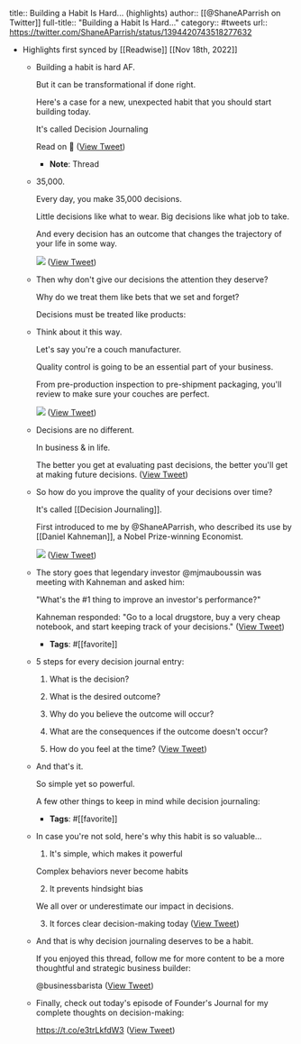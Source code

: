 title:: Building a Habit Is Hard... (highlights)
author:: [[@ShaneAParrish on Twitter]]
full-title:: "Building a Habit Is Hard..."
category:: #tweets
url:: https://twitter.com/ShaneAParrish/status/1394420743518277632

- Highlights first synced by [[Readwise]] [[Nov 18th, 2022]]
	- Building a habit is hard AF. 
	  
	  But it can be transformational if done right. 
	  
	  Here's a case for a new, unexpected habit that you should start building today.
	  
	  It's called Decision Journaling 
	  
	  Read on 🧵 ([View Tweet](https://twitter.com/businessbarista/status/1394405017667391494))
		- **Note**: Thread
	- 35,000. 
	  
	  Every day, you make 35,000 decisions. 
	  
	  Little decisions like what to wear. 
	  Big decisions like what job to take. 
	  
	  And every decision has an outcome that changes the trajectory of your life in some way. 
	  
	  ![](https://pbs.twimg.com/media/E1nr-vHWEAQ2sxh.jpg) ([View Tweet](https://twitter.com/businessbarista/status/1394405026404122628))
	- Then why don't give our decisions the attention they deserve? 
	  
	  Why do we treat them like bets that we set and forget? 
	  
	  Decisions must be treated like products:
	- Think about it this way. 
	  
	  Let's say you're a couch manufacturer. 
	  
	  Quality control is going to be an essential part of your business. 
	  
	  From pre-production inspection to pre-shipment packaging, you'll review to make sure your couches are perfect. 
	  
	  ![](https://pbs.twimg.com/media/E1nr_KjWYAA-j6V.jpg) ([View Tweet](https://twitter.com/businessbarista/status/1394405033790279698))
	- Decisions are no different. 
	  
	  In business & in life. 
	  
	  The better you get at evaluating past decisions, the better you'll get at making future decisions. ([View Tweet](https://twitter.com/businessbarista/status/1394405035455488001))
	- So how do you improve the quality of your decisions over time? 
	  
	  It's called [[Decision Journaling]]. 
	  
	  First introduced to me by @ShaneAParrish, who described its use by [[Daniel Kahneman]], a Nobel Prize-winning Economist. 
	  
	  ![](https://pbs.twimg.com/media/E1nr_llXIAc5usd.jpg) ([View Tweet](https://twitter.com/businessbarista/status/1394405040014696450))
	- The story goes that legendary investor @mjmauboussin was meeting with Kahneman and asked him: 
	  
	  "What's the #1 thing to improve an investor's performance?" 
	  
	  Kahneman responded: "Go to a local drugstore, buy a very cheap notebook, and start keeping track of your decisions." ([View Tweet](https://twitter.com/businessbarista/status/1394405041663057923))
		- **Tags**: #[[favorite]]
	- 5 steps for every decision journal entry: 
	  
	  1) What is the decision? 
	  
	  2) What is the desired outcome? 
	  
	  3) Why do you believe the outcome will occur? 
	  
	  4) What are the consequences if the outcome doesn't occur? 
	  
	  5) How do you feel at the time? ([View Tweet](https://twitter.com/businessbarista/status/1394405042938077189))
	- And that's it. 
	  
	  So simple yet so powerful. 
	  
	  A few other things to keep in mind while decision journaling:
		- **Tags**: #[[favorite]]
	- In case you're not sold, here's why this habit is so valuable...
	  
	  1) It's simple, which makes it powerful 
	  
	  Complex behaviors never become habits
	  
	  2) It prevents hindsight bias
	  
	  We all over or underestimate our impact in decisions. 
	  
	  3) It forces clear decision-making today ([View Tweet](https://twitter.com/businessbarista/status/1394405050366271494))
	- And that is why decision journaling deserves to be a habit. 
	  
	  If you enjoyed this thread, follow me for more content to be a more thoughtful and strategic business builder: 
	  
	  @businessbarista ([View Tweet](https://twitter.com/businessbarista/status/1394405051310002179))
	- Finally, check out today's episode of Founder's Journal for my complete thoughts on decision-making: 
	  
	  https://t.co/e3trLkfdW3 ([View Tweet](https://twitter.com/businessbarista/status/1394405052383694850))
